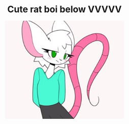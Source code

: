 <h1 align="center"> Cute rat boi below VVVVV </h1>
<div align="center"> <img src="reggie.jpg"> </div>
